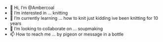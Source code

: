 - 👋 Hi, I’m @Ambercoal
- 👀 I’m interested in ... knitting
- 🌱 I’m currently learning ... how to knit just kidding ive been knitting for 10 years 
- 💞️ I’m looking to collaborate on ... soupmaking
- 📫 How to reach me ... by pigeon or message in a bottle 

<!---
Ambercoal/Ambercoal is a ✨ special ✨ repository because its `README.md` (this file) appears on your GitHub profile.
You can click the Preview link to take a look at your changes.
--->
